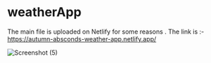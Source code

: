 # weatherApp
The main file is uploaded on Netlify for some reasons .
The link is :- https://autumn-absconds-weather-app.netlify.app/

![Screenshot (5)](https://user-images.githubusercontent.com/65112908/173250289-18658485-09ff-4e81-9b7f-ca7c81c223c7.png)
